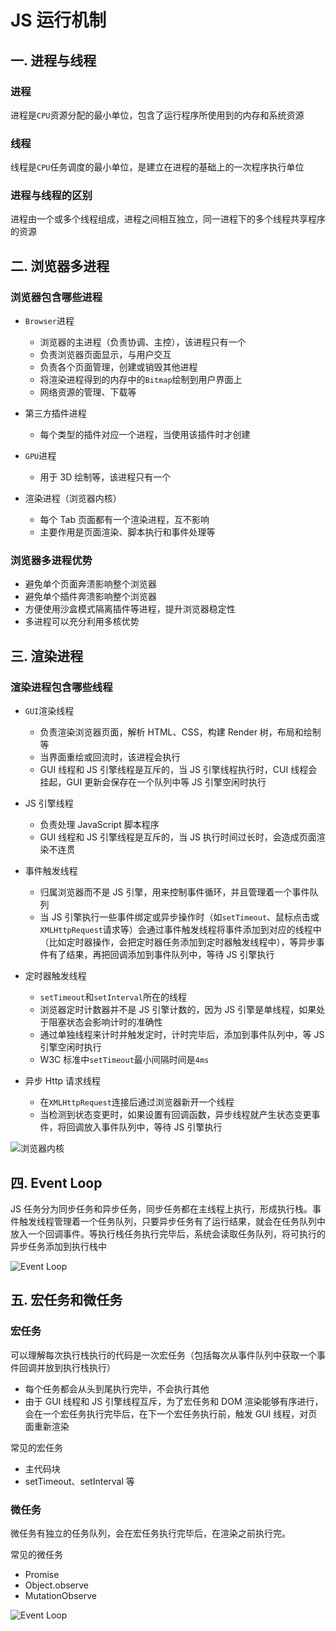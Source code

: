 # JS 运行机制

## 一. 进程与线程

### 进程

进程是`CPU`资源分配的最小单位，包含了运行程序所使用到的内存和系统资源

### 线程

线程是`CPU`任务调度的最小单位，是建立在进程的基础上的一次程序执行单位

### 进程与线程的区别

进程由一个或多个线程组成，进程之间相互独立，同一进程下的多个线程共享程序的资源

## 二. 浏览器多进程

### 浏览器包含哪些进程

- `Browser`进程

  - 浏览器的主进程（负责协调、主控），该进程只有一个
  - 负责浏览器页面显示，与用户交互
  - 负责各个页面管理，创建或销毁其他进程
  - 将渲染进程得到的内存中的`Bitmap`绘制到用户界面上
  - 网络资源的管理、下载等

- 第三方插件进程

  - 每个类型的插件对应一个进程，当使用该插件时才创建

- `GPU`进程

  - 用于 3D 绘制等，该进程只有一个

- 渲染进程（浏览器内核）
  - 每个 Tab 页面都有一个渲染进程，互不影响
  - 主要作用是页面渲染、脚本执行和事件处理等

### 浏览器多进程优势

- 避免单个页面奔溃影响整个浏览器
- 避免单个插件奔溃影响整个浏览器
- 方便使用沙盒模式隔离插件等进程，提升浏览器稳定性
- 多进程可以充分利用多核优势

## 三. 渲染进程

### 渲染进程包含哪些线程

- `GUI`渲染线程

  - 负责渲染浏览器页面，解析 HTML、CSS，构建 Render 树，布局和绘制等
  - 当界面重绘或回流时，该进程会执行
  - GUI 线程和 JS 引擎线程是互斥的，当 JS 引擎线程执行时，CUI 线程会挂起，GUI 更新会保存在一个队列中等 JS 引擎空闲时执行

- JS 引擎线程

  - 负责处理 JavaScript 脚本程序
  - GUI 线程和 JS 引擎线程是互斥的，当 JS 执行时间过长时，会造成页面渲染不连贯

- 事件触发线程

  - 归属浏览器而不是 JS 引擎，用来控制事件循环，并且管理着一个事件队列
  - 当 JS 引擎执行一些事件绑定或异步操作时（如`setTimeout`、鼠标点击或`XMLHttpRequest`请求等）会通过事件触发线程将事件添加到对应的线程中（比如定时器操作，会把定时器任务添加到定时器触发线程中），等异步事件有了结果，再把回调添加到事件队列中，等待 JS 引擎执行

- 定时器触发线程

  - `setTimeout`和`setInterval`所在的线程
  - 浏览器定时计数器并不是 JS 引擎计数的，因为 JS 引擎是单线程，如果处于阻塞状态会影响计时的准确性
  - 通过单独线程来计时并触发定时，计时完毕后，添加到事件队列中，等 JS 引擎空闲时执行
  - W3C 标准中`setTimeout`最小间隔时间是`4ms`

- 异步 Http 请求线程
  - 在`XMLHttpRequest`连接后通过浏览器新开一个线程
  - 当检测到状态变更时，如果设置有回调函数，异步线程就产生状态变更事件，将回调放入事件队列中，等待 JS 引擎执行

![浏览器内核](https://segmentfault.com/img/remote/1460000012925880)

## 四. Event Loop

JS 任务分为同步任务和异步任务，同步任务都在主线程上执行，形成执行栈。事件触发线程管理着一个任务队列，只要异步任务有了运行结果，就会在任务队列中放入一个回调事件。等执行栈任务执行完毕后，系统会读取任务队列，将可执行的异步任务添加到执行栈中

![Event Loop](https://segmentfault.com/img/remote/1460000012925883)

## 五. 宏任务和微任务

### 宏任务

可以理解每次执行栈执行的代码是一次宏任务（包括每次从事件队列中获取一个事件回调并放到执行栈执行）

- 每个任务都会从头到尾执行完毕，不会执行其他
- 由于 GUI 线程和 JS 引擎线程互斥，为了宏任务和 DOM 渲染能够有序进行，会在一个宏任务执行完毕后，在下一个宏任务执行前，触发 GUI 线程，对页面重新渲染

常见的宏任务

- 主代码块
- setTimeout、setInterval 等

### 微任务

微任务有独立的任务队列，会在宏任务执行完毕后，在渲染之前执行完。

常见的微任务

- Promise
- Object.observe
- MutationObserve

![Event Loop](https://segmentfault.com/img/remote/1460000012925885)
